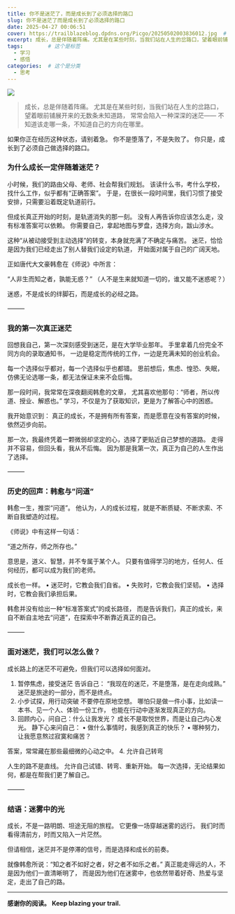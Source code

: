 ```yaml
---
title: 你不是迷茫了，而是成长到了必须选择的路口
slug: 你不是迷茫了而是成长到了必须选择的路口
date: 2025-04-27 00:06:51
cover: https://trailblazeblog.dpdns.org/Picgo/20250502003836012.jpg  # 请替换为你自己的图片路径
excerpt: 成长，总是伴随着阵痛。尤其是在某些时刻，当我们站在人生的岔路口，望着眼前铺展开来的无数条未知道路，常常会陷入一种深深的迷茫——不知道该走哪一条，不知道自己的方向在哪里。
tags:        # 这个是标签
  - 学习
  - 感悟
categories:  # 这个是分类
  - 思考
---
```

<!-- 正文开始 -->
![](https://trailblazeblog.dpdns.org/Picgo/20250502005052543.jpg)
>成长，总是伴随着阵痛。
尤其是在某些时刻，当我们站在人生的岔路口，望着眼前铺展开来的无数条未知道路，
常常会陷入一种深深的迷茫——
不知道该走哪一条，不知道自己的方向在哪里。

如果你正在经历这种状态，请别着急。
你不是堕落了，不是失败了。
你只是，成长到了必须自己做选择的路口。

### 为什么成长一定伴随着迷茫？

小时候，我们的路由父母、老师、社会帮我们规划。
该读什么书，考什么学校，找什么工作，似乎都有“正确答案”。
于是，在很长一段时间里，我们习惯了接受安排，只需要沿着既定轨道前行。

但成长真正开始的时刻，是轨道消失的那一刻。
没有人再告诉你应该怎么走，没有标准答案可以依赖。
你需要自己，拿起地图与罗盘，选择方向，跋山涉水。

这种“从被动接受到主动选择”的转变，本身就充满了不确定与痛苦。
迷茫，恰恰是因为我们已经走出了别人替我们设定的轨道，
开始面对属于自己的广阔天地。

正如唐代大文豪韩愈在《师说》中所言：

“人非生而知之者，孰能无惑？”
（人不是生来就知道一切的，谁又能不迷惑呢？）

迷惑，不是成长的绊脚石，而是成长的必经之路。

⸻

### 我的第一次真正迷茫

回想我自己，第一次深刻感受到迷茫，是在大学毕业那年。
手里拿着几份完全不同方向的录取通知书，
一边是稳定而传统的工作，一边是充满未知的创业机会。

每一个选择似乎都对，每一个选择似乎也都错。
思前想后，焦虑、惶恐、失眠，仿佛无论选哪一条，都无法保证未来不会后悔。

那一段时间，我常常在深夜翻阅韩愈的文章，
尤其喜欢他那句：“师者，所以传道、授业、解惑也。”
学习，不仅是为了获取知识，更是为了解答心中的困惑。

我开始意识到：
真正的成长，不是拥有所有答案，而是愿意在没有答案的时候，依然迈步向前。

那一次，我最终凭着一颗微弱却坚定的心，选择了更贴近自己梦想的道路。
走得并不容易，但回头看，我从不后悔。
因为那是我第一次，真正为自己的人生作出了选择。

⸻

### 历史的回声：韩愈与”问道”

韩愈一生，推崇“问道”。
他认为，人的成长过程，就是不断质疑、不断求索、不断自我塑造的过程。

《师说》中有这样一句话：

“道之所存，师之所存也。”

意思是，道义、智慧，并不专属于某个人。
只要有值得学习的地方，任何人、任何经历，都可以成为我们的老师。

成长也一样。
	•	迷茫时，它教会我们自省。
	•	失败时，它教会我们坚韧。
	•	选择时，它教会我们承担后果。

韩愈并没有给出一种“标准答案式”的成长路径，
而是告诉我们，真正的成长，来自不断自主地去“问道”，在探索中不断靠近真正的自己。

⸻

### 面对迷茫，我们可以怎么做？

成长路上的迷茫不可避免，但我们可以选择如何面对。

1. 暂停焦虑，接受迷茫
告诉自己：
“我现在的迷茫，不是堕落，是在走向成熟。”
迷茫是旅途的一部分，而不是终点。
2. 小步试探，用行动突破
不要停在原地空想。
哪怕只是做一件小事，比如读一本书、见一个人、体验一份工作，
也能在行动中逐渐发现真正的方向。
3. 回顾内心，问自己：什么让我发光？
成长不是取悦世界，而是让自己内心发光。
静下心来问自己：
	•	做什么事情时，我感到真正的快乐？
	•	哪种努力，让我愿意熬过寂寞和痛苦？

答案，常常藏在那些最细微的心动之中。
4. 允许自己转弯

人生的路不是直线。
允许自己试错、转弯、重新开始。
每一次选择，无论结果如何，都是在帮我们更了解自己。

⸻

### 结语：迷雾中的光

成长，不是一路明朗、坦途无阻的旅程。
它更像一场穿越迷雾的远行。
我们时而看得清前方，时而又陷入一片茫然。

但请相信，迷茫并不是停滞的信号，而是选择和成长的前奏。

就像韩愈所说：“知之者不如好之者，好之者不如乐之者。”
真正能走得远的人，不是因为他们一直清晰明了，
而是因为他们在迷雾中，也依然带着好奇、热爱与坚定，走出了自己的路。

---

**感谢你的阅读。**
**Keep blazing your trail.**